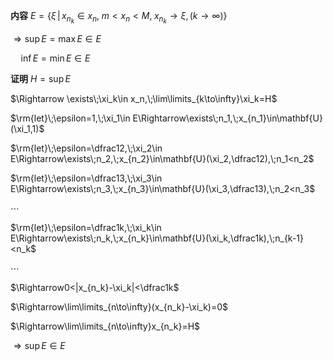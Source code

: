 **内容**
$E=\{\xi\,|\,x_{n_k}\in x_n,\;m<x_n<M,\;x_{n_k}\to \xi,(k\to\infty)\}$

$\Rightarrow\sup E=\max E\in E$

$\quad\inf E=\min E\in E$

**证明**
$H=\sup E$

$\Rightarrow \exists\;\xi_k\in x_n,\;\lim\limits_{k\to\infty}\xi_k=H$

$\rm{let}\;\epsilon=1,\;\xi_1\in E\Rightarrow\exists\;n_1,\;x_{n_1}\in\mathbf{U}(\xi_1,1)$

$\rm{let}\;\epsilon=\dfrac12,\;\xi_2\in E\Rightarrow\exists\;n_2,\;x_{n_2}\in\mathbf{U}(\xi_2,\dfrac12),\;n_1<n_2$

$\rm{let}\;\epsilon=\dfrac13,\;\xi_3\in E\Rightarrow\exists\;n_3,\;x_{n_3}\in\mathbf{U}(\xi_3,\dfrac13),\;n_2<n_3$

$\cdots$

$\rm{let}\;\epsilon=\dfrac1k,\;\xi_k\in E\Rightarrow\exists\;n_k,\;x_{n_k}\in\mathbf{U}(\xi_k,\dfrac1k),\;n_{k-1}<n_k$

$\cdots$

$\Rightarrow0<|x_{n_k}-\xi_k|<\dfrac1k$

$\Rightarrow\lim\limits_{n\to\infty}(x_{n_k}-\xi_k)=0$

$\Rightarrow\lim\limits_{n\to\infty}x_{n_k}=H$

$\Rightarrow \sup E\in E$
